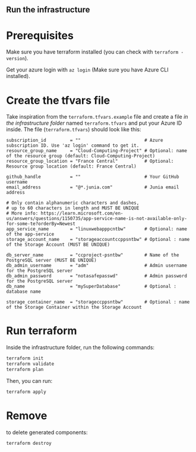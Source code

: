 ## Run the infrastructure

# Prerequisites

Make sure you have terraform installed (you can check with `terraform -version`).

Get your azure login with `az login` (Make sure you have Azure CLI installed).


# Create the tfvars file

Take inspiration from the `terraform.tfvars.example` file and create a file *in the infrastructure folder* named `terraform.tfvars` and put your Azure ID inside.
The file (`terraform.tfvars`) should look like this:
```
subscription_id         = ""                        # Azure subscription ID. Use 'az login' command to get it.
resource_group_name     = "Cloud-Computing-Project" # Optional: name of the resource group (default: Cloud-Computing-Project)
resource_group_location = "France Central"          # Optional: Resource group location (default: France Central)

github_handle           = ""                        # Your GitHub username
email_address           = "@*.junia.com"            # Junia email address

# Only contain alphanumeric characters and dashes,
# up to 60 characters in length and MUST BE UNIQUE
# More info: https://learn.microsoft.com/en-us/answers/questions/1150735/app-service-name-is-not-available-only-for-some-te?orderBy=Newest
app_service_name        = "linuxwebapppcntbw"       # Optional: name of the app-service
storage_account_name    = "storageaccountccppsntbw" # Optional : name of the Storage Account (MUST BE UNIQUE)

db_server_name          = "ccproject-psntbw"        # Name of the PostgreSQL server (MUST BE UNIQUE)
db_admin_username       = "adm"                     # Admin username for the PostgreSQL server
db_admin_password       = "notasafepasswd"          # Admin password for the PostgreSQL server
db_name                 = "mySuperDatabase"         # Optional : database name

storage_container_name  = "storageccppsntbw"        # Optional : name of the Storage Container within the Storage Account
```


# Run terraform

Inside the infrastructure folder, run the following commands:
```bash
terraform init
terraform validate
terraform plan
```

Then, you can run:
```bash
terraform apply
```


# Remove

to delete generated components:
```bash
terraform destroy
```